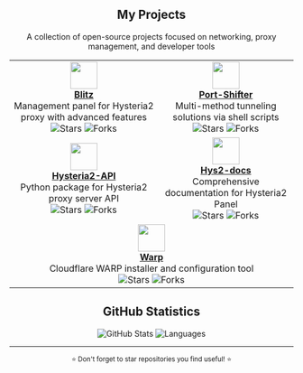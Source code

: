 <div align="center">
  
  ## My Projects
  
  A collection of open-source projects focused on networking, proxy management, and developer tools

</div>

<div align="center">

  <table>
    <tr>
      <td align="center">
        <a href="https://github.com/ReturnFI/Blitz">
          <img src="https://api.iconify.design/fluent:app-store-24-filled.svg?color=%238b5cf6" width="48" height="48"/>
          <br /><strong>Blitz</strong>
        </a>
        <br />
        Management panel for Hysteria2 proxy with advanced features
        <br />
        <img src="https://img.shields.io/github/stars/ReturnFI/Blitz?style=for-the-badge&labelColor=1f2937&color=8b5cf6" alt="Stars"/>
        <img src="https://img.shields.io/github/forks/ReturnFI/Blitz?style=for-the-badge&labelColor=1f2937&color=8b5cf6" alt="Forks"/>
      </td>
      <td align="center">
        <a href="https://github.com/ReturnFI/Port-Shifter">
          <img src="https://api.iconify.design/fluent:arrow-routing-24-filled.svg?color=%238b5cf6" width="48" height="48"/>
          <br /><strong>Port-Shifter</strong>
        </a>
        <br />
        Multi-method tunneling solutions via shell scripts
        <br />
        <img src="https://img.shields.io/github/stars/ReturnFI/Port-Shifter?style=for-the-badge&labelColor=1f2937&color=8b5cf6" alt="Stars"/>
        <img src="https://img.shields.io/github/forks/ReturnFI/Port-Shifter?style=for-the-badge&labelColor=1f2937&color=8b5cf6" alt="Forks"/>
      </td>
    </tr>
    <tr>
      <td align="center">
        <a href="https://github.com/ReturnFI/Hysteria2-API">
          <img src="https://api.iconify.design/fluent:code-24-filled.svg?color=%238b5cf6" width="48" height="48"/>
          <br /><strong>Hysteria2-API</strong>
        </a>
        <br />
        Python package for Hysteria2 proxy server API
        <br />
        <img src="https://img.shields.io/github/stars/ReturnFI/Hysteria2-API?style=for-the-badge&labelColor=1f2937&color=8b5cf6" alt="Stars"/>
        <img src="https://img.shields.io/github/forks/ReturnFI/Hysteria2-API?style=for-the-badge&labelColor=1f2937&color=8b5cf6" alt="Forks"/>
      </td>
      <td align="center">
        <a href="https://github.com/ReturnFI/Hys2-docs">
          <img src="https://api.iconify.design/fluent:document-24-filled.svg?color=%238b5cf6" width="48" height="48"/>
          <br /><strong>Hys2-docs</strong>
        </a>
        <br />
        Comprehensive documentation for Hysteria2 Panel
        <br />
        <img src="https://img.shields.io/github/stars/ReturnFI/Hys2-docs?style=for-the-badge&labelColor=1f2937&color=8b5cf6" alt="Stars"/>
        <img src="https://img.shields.io/github/forks/ReturnFI/Hys2-docs?style=for-the-badge&labelColor=1f2937&color=8b5cf6" alt="Forks"/>
      </td>
    </tr>
    <tr>
      <td align="center" colspan="2">
        <a href="https://github.com/ReturnFI/Warp">
          <img src="https://api.iconify.design/fluent:globe-shield-24-filled.svg?color=%238b5cf6" width="48" height="48"/>
          <br /><strong>Warp</strong>
        </a>
        <br />
        Cloudflare WARP installer and configuration tool
        <br />
        <img src="https://img.shields.io/github/stars/ReturnFI/Warp?style=for-the-badge&labelColor=1f2937&color=8b5cf6" alt="Stars"/>
        <img src="https://img.shields.io/github/forks/ReturnFI/Warp?style=for-the-badge&labelColor=1f2937&color=8b5cf6" alt="Forks"/>
      </td>
    </tr>
  </table>

</div>

<div align="center">
  
  ## GitHub Statistics

  <img src="https://github-readme-stats.vercel.app/api?username=ReturnFI&show_icons=true&hide_rank=true&hide_border=true&count_private=true&hide=prs&theme=dark&bg_color=1f2937&text_color=f3f4f6&icon_color=8b5cf6&title_color=8b5cf6" alt="GitHub Stats" />
  
  <img src="https://github-readme-stats.vercel.app/api/top-langs/?username=ReturnFI&layout=compact&hide_border=true&theme=dark&bg_color=1f2937&text_color=f3f4f6&icon_color=8b5cf6&title_color=8b5cf6" alt="Languages" />
  
</div>

---

<div align="center">
  <sub>⭐ Don't forget to star repositories you find useful! ⭐</sub>
</div>
